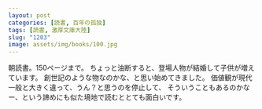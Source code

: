 ```yaml
---
layout: post
categories: [読書, 百年の孤独]
tags: [読書, 激厚文庫大陸]
slug: "1203"
image: assets/img/books/100.jpg
---
```


朝読書。150ページまで。
ちょっと油断すると、登場人物が結婚して子供が増えています。
創世記のような物なのかな、と思い始めてきました。
価値観が現代一般と大きく違って、うん？と思うのを停止して、
そういうこともあるのかなー、という諦めにも似た境地で読むととても面白いです。

